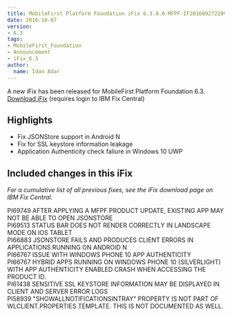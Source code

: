 ```yaml
---
title: MobileFirst Platform Foundation iFix 6.3.0.0-MFPF-IF201609272209 released
date: 2016-10-07
version:
- 6.3
tags:
- MobileFirst_Foundation
- Announcement
- iFix_6.3
author:
  name: Idan Adar 
---
```

A new iFix has been released for MobileFirst Platform Foundation 6.3.  
[Download iFix](http://www.ibm.com/support/fixcentral/swg/quickorder?parent=ibm%7EOther%2Bsoftware&product=ibm/Other+software/IBM+MobileFirst+Platform+Foundation&release=6.3.0.0&platform=All&function=all&source=fc) (requires login to IBM Fix Central)

## Highlights
* Fix JSONStore support in Android N
* Fix for SSL keystore information leakage
* Application Authenticity check faliure in Windows 10 UWP

## Included changes in this iFix
*For a cumulative list of all previous fixes, see the iFix download page on IBM Fix Central.*

PI69749 AFTER APPLYING A MFPF PRODUCT UPDATE, EXISTING APP MAY NOT BE ABLE TO OPEN JSONSTORE  
PI69513 STATUS BAR DOES NOT RENDER CORRECTLY IN LANDSCAPE MODE ON IOS TABLET  
PI66883 JSONSTORE FAILS AND PRODUCES CLIENT ERRORS IN APPLICATIONS RUNNING ON ANDROID N  
PI66767 ISSUE WITH WINDOWS PHONE 10 APP AUTHENTICITY	  
PI66767 HYBRID APPS RUNNING ON WINDOWS PHONE 10 (SILVERLIGHT) WITH APP AUTHENTICITY ENABLED CRASH WHEN ACCESSING THE PRODUCT ID.  
PI61438 SENSITIVE SSL KEYSTORE INFORMATION MAY BE DISPLAYED IN CLIENT AND SERVER ERROR LOGS  
PI58939 "SHOWALLNOTIFICATIONSINTRAY" PROPERTY IS NOT PART OF WLCLIENT.PROPERTIES TEMPLATE. THIS IS NOT DOCUMENTED AS WELL.  